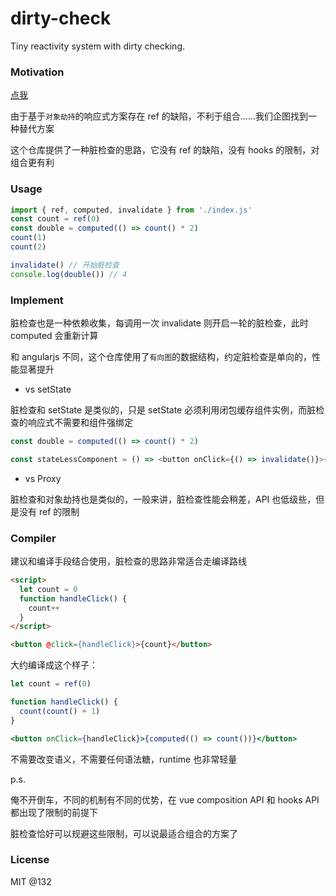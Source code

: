 # dirty-check

Tiny reactivity system with dirty checking.

### Motivation

[点我](https://zhuanlan.zhihu.com/p/278238753)

由于基于`对象劫持`的响应式方案存在 ref 的缺陷，不利于组合……我们企图找到一种替代方案

这个仓库提供了一种脏检查的思路，它没有 ref 的缺陷，没有 hooks 的限制，对组合更有利

### Usage

```js
import { ref, computed, invalidate } from './index.js'
const count = ref(0)
const double = computed(() => count() * 2)
count(1)
count(2)

invalidate() // 开始脏检查
console.log(double()) // 4
```

### Implement

脏检查也是一种依赖收集，每调用一次 invalidate 则开启一轮的脏检查，此时 computed 会重新计算

和 angularjs 不同，这个仓库使用了`有向图`的数据结构，约定脏检查是单向的，性能显著提升

- vs setState

脏检查和 setState 是类似的，只是 setState 必须利用闭包缓存组件实例，而脏检查的响应式不需要和组件强绑定

```js
const double = computed(() => count() * 2)

const stateLessComponent = () => <button onClick={() => invalidate()}>{count()}</button>
```

- vs Proxy

脏检查和对象劫持也是类似的，一般来讲，脏检查性能会稍差，API 也低级些，但是没有 ref 的限制

### Compiler

建议和编译手段结合使用，脏检查的思路非常适合走编译路线

```html
<script>
  let count = 0
  function handleClick() {
    count++
  }
</script>

<button @click={handleClick}>{count}</button>
```

大约编译成这个样子：

```jsx
let count = ref(0)

function handleClick() {
  count(count() + 1)
}

<button onClick={handleClick}>{computed(() => count())}</button>
```

不需要改变语义，不需要任何语法糖，runtime 也非常轻量

p.s.

俺不开倒车，不同的机制有不同的优势，在 vue composition API 和 hooks API 都出现了限制的前提下

脏检查恰好可以规避这些限制，可以说最适合组合的方案了

### License

MIT @132
